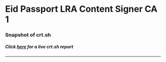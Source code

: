 # Eid Passport LRA Content Signer CA 1
### Snapshot of crt.sh
##### Click [here](https://crt.sh/?q=0330F3B582F382743CB5F83C9283193989F0A5E4A76EA7FE26A398E3110B5008) for a live crt.sh report

---
